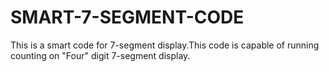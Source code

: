 # SMART-7-SEGMENT-CODE
This is a smart code for 7-segment display.This code is capable of running counting on "Four" digit 7-segment display. 
